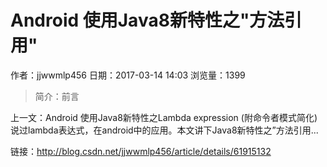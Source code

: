 #  Android 使用Java8新特性之"方法引用"
作者：jjwwmlp456
日期：2017-03-14 14:03
浏览量：1399
> 简介：前言

上一文：Android 使用Java8新特性之Lambda expression (附命令者模式简化) 
说过lambda表达式，在android中的应用。本文讲下Java8新特性之”方法引用...

 链接：http://blog.csdn.net/jjwwmlp456/article/details/61915132

